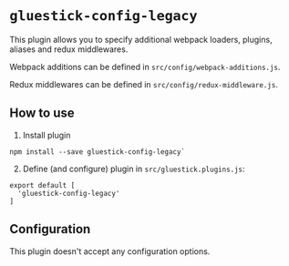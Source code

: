 # `gluestick-config-legacy`
This plugin allows you to specify additional webpack loaders, plugins, aliases and redux middlewares.

Webpack additions can be defined in `src/config/webpack-additions.js`.

Redux middlewares can be defined in `src/config/redux-middleware.js`.

## How to use
1. Install plugin
```
npm install --save gluestick-config-legacy`
```
2. Define (and configure) plugin in `src/gluestick.plugins.js`:
```
export default [
  'gluestick-config-legacy'
]
```

## Configuration
This plugin doesn't accept any configuration options.
